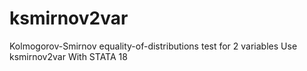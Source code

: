 # ksmirnov2var
Kolmogorov-Smirnov equality-of-distributions test for 2 variables Use ksmirnov2var With STATA 18

